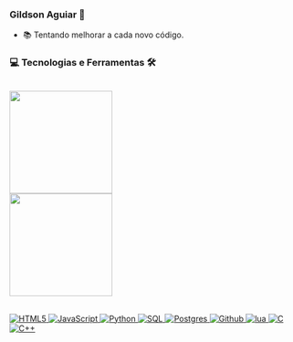 ### Gildson Aguiar 👋

- 📚 Tentando melhorar a cada novo código.

<!-- - 💻 
- ⚡ 

### Connect with me:

[<img align="left" alt="Gildson | LinkedIn" width="22px" src="https://cdn.jsdelivr.net/npm/simple-icons@v3/icons/linkedin.svg" />](https://www.linkedin.com/in/gildson-aguiar-9373a6126//)
[<img align="left" alt="Gildson | Instagram" width="22px" src="https://cdn.jsdelivr.net/npm/simple-icons@v3/icons/instagram.svg" />](https://www.instagram.com/Gildson/)

<br />
-->

### 💻 Tecnologias e Ferramentas 🛠️
<br />
<div>
  <a href="https://github.com/theGSA">
  <img height="180em" src="https://github-readme-stats.vercel.app/api?username=theGSA&show_icons=true&theme=github_dark&include_all_commits=true&count_private=true">
    <br>
  <img height="180em" src="https://github-readme-stats.vercel.app/api/top-langs/?username=theGSA&layout=compact&langs_count=8&theme=github_dark">
</div>
<br/>
  
![HTML5](https://img.shields.io/badge/HTML-239120?style=for-the-badge&logo=html5&logoColor=white)
![JavaScript](https://img.shields.io/badge/JavaScript-F7DF1E?style=for-the-badge&logo=javascript&logoColor=black)
![Python](https://img.shields.io/badge/Python-3776AB?style=for-the-badge&logo=python&logoColor=white)
![SQL](https://img.shields.io/badge/Microsoft_SQL_Server-CC2927?style=for-the-badge&logo=microsoft-sql-server&logoColor=whitel)
![Postgres](https://img.shields.io/badge/PostgreSQL-316192?style=for-the-badge&logo=postgresql&logoColor=white)
![Github](https://img.shields.io/badge/GitHub-100000?style=for-the-badge&logo=github&logoColor=white)
![lua](https://img.shields.io/badge/Lua-2C2D72?style=for-the-badge&logo=lua&logoColor=white)
![C](https://img.shields.io/badge/C-00599C?style=for-the-badge&logo=c&logoColor=white)
![C++](https://img.shields.io/badge/C%2B%2B-00599C?style=for-the-badge&logo=c%2B%2B&logoColor=white)
<br />
<br />
